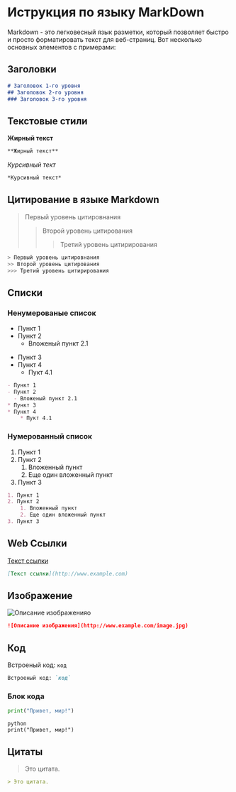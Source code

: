 # Иструкция по языку MarkDown

Markdown - это легковесный язык разметки, который позволяет быстро и просто форматировать текст для веб-страниц. Вот несколько основных элементов с примерами:

## Заголовки

```markdown
# Заголовок 1-го уровня
## Заголовок 2-го уровня
### Заголовок 3-го уровня
```

## Текстовые стили 

**Жирный текст**
```markdown
**Жирный текст**
```

*Курсивный тект*
```markdown
*Курсивный текст*
```
## Цитирование в языке Markdown

> Первый уровень цитировнания 
>> Второй уровень цитирования
>>> Третий уровень цитирирования  
```sh
> Первый уровень цитировнания 
>> Второй уровень цитирования
>>> Третий уровень цитирирования 
```


## Списки

### Ненумерованые список

- Пункт 1
- Пункт 2
  - Вложеный пункт 2.1
* Пункт 3
* Пункт 4
    * Пукт 4.1

```markdown
- Пункт 1
- Пункт 2
  - Вложеный пункт 2.1
* Пункт 3
* Пункт 4
    * Пукт 4.1
```
### Нумерованный список

1. Пункт 1
2. Пункт 2
   1. Вложенный пункт
   2. Еще один вложенный пункт
3. Пункт 3
```markdown
1. Пункт 1
2. Пункт 2
    1. Вложенный пункт
    2. Еще один вложенный пункт
3. Пункт 3
```
## Web Ссылки

[Текст ссылки](http://www.example.com)

```markdown
[Текст ссылки](http://www.example.com)
```
## Изображение 

![Описание изображенияо](https://klike.net/uploads/posts/2022-09/1662040220_j-17.jpg)


```markdown
![Описание изображения](http://www.example.com/image.jpg)

```
## Код

Встроеный код: `код`

```markdown
Встроеный код: `код`
```
### Блок кода 

```python
print("Привет, мир!")
```

```pt 
python
print("Привет, мир!")
```
## Цитаты

> Это цитата.

```markdown
> Это цитата.
```

